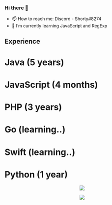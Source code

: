 ### Hi there 👋

- 📫 How to reach me: Discord - Shorty#8274
- 🌱 I’m currently learning JavaScript and RegExp

## Experience
# Java (5 years)
# JavaScript (4 months)
# PHP (3 years)
# Go (learning..)
# Swift (learning..)
# Python (1 year)

<p align="center"><img align="center" src="https://github-readme-stats.vercel.app/api/top-langs/?username=shortydev&layout=compact&theme=dark"></p>
<p align="center"><img align="center" src="https://github-readme-stats.vercel.app/api?username=shortydev&show_icons=true&theme=dark"></p>

<!--
**ShortyDev/ShortyDev** is a ✨ _special_ ✨ repository because its `README.md` (this file) appears on your GitHub profile.

Here are some ideas to get you started:

- 🔭 I’m currently working on ...
- 🌱 I’m currently learning ...
- 👯 I’m looking to collaborate on ...
- 🤔 I’m looking for help with ...
- 💬 Ask me about ...
- 📫 How to reach me: ...
- 😄 Pronouns: ...
- ⚡ Fun fact: ...
-->
